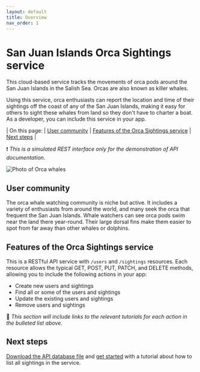 ```yaml
---
layout: default
title: Overview
nav_order: 1
---
```


# San Juan Islands Orca Sightings service

This cloud-based service tracks the movements of orca pods around the San Juan Islands in the Salish Sea. Orcas are also known as killer whales.

Using this service, orca enthusiasts can report the location and time of their sightings off the coast of any of the San Juan Islands, making it easy for others to sight these whales from land so they don't have to charter a boat. As a developer, you can include this service in your app.

| On this page: | [User community](#user-community) | [Features of the Orca Sightings service](#features-of-the-orca-sightings-service) | [Next steps](#next-steps) |

❗ *This is a simulated REST interface only for the demonstration of API documentation.*

![ Photo of Orca whales](https://images.unsplash.com/photo-1602264836619-094873fa05fc?w=900&auto=format&fit=crop&q=60&ixlib=rb-4.1.0&ixid=M3wxMjA3fDB8MHxzZWFyY2h8Nnx8b3JjYSUyMHdoYWxlfGVufDB8fDB8fHww)

## User community

The orca whale watching community is niche but active. It includes a variety of enthusiasts from around the world, and many seek the orca that frequent the San Juan Islands. Whale watchers can see orca pods swim near the land there year-round. Their large dorsal fins make them easier to spot from far away than other whales or dolphins.

## Features of the Orca Sightings service

This is a RESTful API service with `/users` and `/sightings` resources. Each resource allows the typical GET, POST, PUT, PATCH, and DELETE methods, allowing you to include the following actions in your app:

* Create new users and sightings
* Find all or some of the users and sightings
* Update the existing users and sightings
* Remove users and sightings

🚧 *This section will include links to the relevant tutorials for each action in the bulleted list above.*

## Next steps

[Download the API database file](https://github.com/juliebro/orca-sightings-api/tree/main/api) and [get started](./tutorials/quickstart.md) with a tutorial about how to list all sightings in the service.
